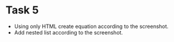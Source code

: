 # Task 5

* Using only HTML create equation according to the screenshot.
* Add nested list according to the screenshot.